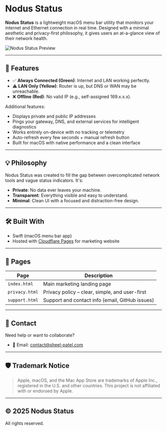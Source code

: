# Nodus Status

**Nodus Status** is a lightweight macOS menu bar utility that monitors your internet and Ethernet connection in real time. Designed with a minimal aesthetic and privacy-first philosophy, it gives users an at-a-glance view of their network health.

![Nodus Status Preview](assets/screenshot.png)

---

## 🚀 Features

- ✅ **Always Connected (Green)**: Internet and LAN working perfectly.
- ⚠️ **LAN Only (Yellow)**: Router is up, but DNS or WAN may be unreachable.
- ❌ **Offline (Red)**: No valid IP (e.g., self-assigned 169.x.x.x).

Additional features:
- Displays private and public IP addresses
- Pings your gateway, DNS, and external services for intelligent diagnostics
- Works entirely on-device with no tracking or telemetry
- Auto-refresh every few seconds + manual refresh button
- Built for macOS with native performance and a clean interface

---

## 💡 Philosophy

Nodus Status was created to fill the gap between overcomplicated network tools and vague status indicators. It's:
- **Private**: No data ever leaves your machine.
- **Transparent**: Everything visible and easy to understand.
- **Minimal**: Clean UI with a focused and distraction-free design.

---

## 🛠 Built With

- Swift (macOS menu bar app)
- Hosted with [Cloudflare Pages](https://pages.cloudflare.com/) for marketing website

---

## 📄 Pages

| Page | Description |
|------|-------------|
| `index.html` | Main marketing landing page |
| `privacy.html` | Privacy policy – clear, simple, and user-first |
| `support.html` | Support and contact info (email, GitHub issues) |

---

## 📮 Contact

Need help or want to collaborate?

- 📧 Email: [contact@sheel-patel.com](mailto:contact@sheel-patel.com)

---

## 🛡 Trademark Notice

> Apple, macOS, and the Mac App Store are trademarks of Apple Inc., registered in the U.S. and other countries. This project is not affiliated with or endorsed by Apple.

---

## © 2025 Nodus Status

All rights reserved.